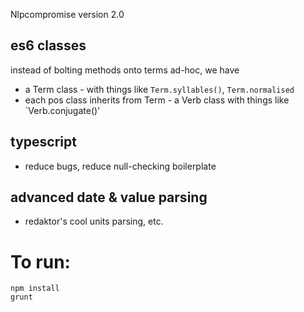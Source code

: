 Nlpcompromise version 2.0

## es6 classes
instead of bolting methods onto terms ad-hoc, we have
* a Term class - with things like `Term.syllables()`, `Term.normalised`
* each pos class inherits from Term - a Verb class with things like `Verb.conjugate()'

## typescript
* reduce bugs, reduce null-checking boilerplate

## advanced date & value parsing
* redaktor's cool units parsing, etc.

# To run:
```
npm install
grunt
```

